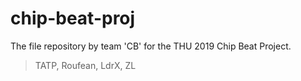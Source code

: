 # chip-beat-proj
The file repository by team 'CB' for the THU 2019 Chip Beat Project.
> TATP, Roufean, LdrX, ZL
